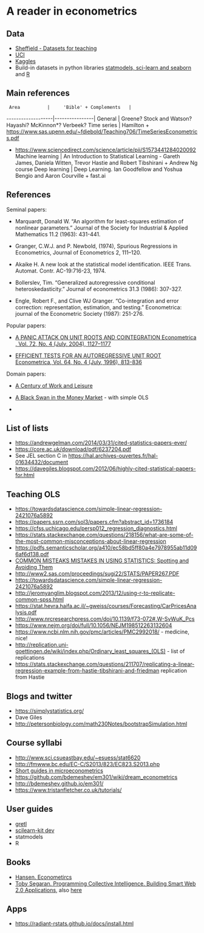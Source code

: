 A reader in econometrics
========================


Data
----
- [Sheffield - Datasets for teaching](https://www.sheffield.ac.uk/mash/data)
- [UCI](http://archive.ics.uci.edu/ml/datasets.html)
- [Kaggles](https://www.kaggle.com/datasets)
- Build-in datasets in python libraries [statmodels, sci-learn and seaborn](https://kolesnikov.ga/Datasets_in_Python/)
  and [R](https://stat.ethz.ch/R-manual/R-devel/library/datasets/html/00Index.html)

Main references
---------------

     Area          |     'Bible' + Complements   |    
-------------------|----------------|
General            |  Greene? Stock and Watson? Hayashi? McKinnon*? Verbeek?
Time series        |  Hamilton + https://www.sas.upenn.edu/~fdiebold/Teaching706/TimeSeriesEconometrics.pdf
+ https://www.sciencedirect.com/science/article/pii/S1573441284020092 
Machine learning   |  An Introduction to Statistical Learning - Gareth James, Daniela Witten, Trevor Hastie and Robert Tibshirani + Andrew Ng course
Deep learning      |  Deep Learning. Ian Goodfellow and Yoshua Bengio and Aaron Courville + fast.ai

References
----------

Seminal papers:

- Marquardt, Donald W. “An algorithm for least-squares estimation of nonlinear parameters.” Journal of the Society for Industrial & Applied Mathematics 11.2 (1963): 431-441.

- Granger, C.W.J. and P. Newbold, (1974), Spurious Regressions in Econometrics, Journal of Econometrics 2, 111–120.

- Akaike  H.  A  new  look  at  the  statistical  model  identification.  IEEE  Trans.  Automat.  Contr. AC-19:716-23,  1974.

- Bollerslev, Tim. “Generalized autoregressive conditional heteroskedasticity.” Journal of econometrics 31.3 (1986): 307-327.

- Engle, Robert F., and Clive WJ Granger. “Co-integration and error correction: representation, estimation, and testing.” Econometrica: journal of the Econometric Society (1987): 251-276.

Popular papers:

- [A PANIC ATTACK ON UNIT ROOTS AND COINTEGRATION Econometrica , Vol. 72, No. 4 (July, 2004), 1127–1177](http://www.columbia.edu/~jb3064/papers/2004_A_panic_attack_on_unit_roots_and_cointegration.pdf)


- [EFFICIENT TESTS FOR AN AUTOREGRESSIVE UNIT ROOT Econometrica, Vol. 64, No. 4 (July, 1996), 813-836](https://scholar.harvard.edu/files/stock/files/efficient_tests_for_an_autoregressive_unit_root.pdf)

Domain papers:

- [A Century of Work and Leisure](https://www.aeaweb.org/articles?id=10.1257/mac.1.2.189)

- [A Black Swan in the Money Market](https://www.nber.org/papers/w13943) - with simple OLS

- 

List of lists
-------------

- https://andrewgelman.com/2014/03/31/cited-statistics-papers-ever/ 
- https://core.ac.uk/download/pdf/6237204.pdf
- See JEL section C in https://hal.archives-ouvertes.fr/hal-01634432/document
- https://davegiles.blogspot.com/2012/06/highly-cited-statistical-papers-for.html


Teaching OLS
------------

- https://towardsdatascience.com/simple-linear-regression-2421076a5892
- https://papers.ssrn.com/sol3/papers.cfm?abstract_id=1736184
- https://cfss.uchicago.edu/persp012_regression_diagnostics.html
- https://stats.stackexchange.com/questions/218156/what-are-some-of-the-most-common-misconceptions-about-linear-regression
- https://pdfs.semanticscholar.org/a410/ec58bd5ff80a4e7978955ab11d096af6d138.pdf
- [COMMON MISTEAKS MISTAKES IN USING STATISTICS: Spotting and Avoiding Them](https://web.ma.utexas.edu/users/mks/statmistakes/StatisticsMistakes.html)
- http://www2.sas.com/proceedings/sugi22/STATS/PAPER267.PDF
- https://towardsdatascience.com/simple-linear-regression-2421076a5892
- http://jeromyanglim.blogspot.com/2013/12/using-r-to-replicate-common-spss.html
- https://stat.hevra.haifa.ac.il/~gweiss/courses/Forecasting/CarPricesAnalysis.pdf
- http://www.nrcresearchpress.com/doi/10.1139/f73-072#.W-SvWuK_Pcs
- https://www.nejm.org/doi/full/10.1056/NEJM198512263132604
- https://www.ncbi.nlm.nih.gov/pmc/articles/PMC2992018/ - medicine, nice!
- http://replication.uni-goettingen.de/wiki/index.php/Ordinary_least_squares_(OLS) - list of replications
- https://stats.stackexchange.com/questions/211707/replicating-a-linear-regression-example-from-hastie-tibshirani-and-friedman
 replication from Hastie

Blogs and twitter
-----------------
- https://simplystatistics.org/
- Dave Giles
- http://petersonbiology.com/math230Notes/bootstrapSimulation.html

Course syllabi
--------------
- http://www.sci.csueastbay.edu/~esuess/stat6620
- http://fmwww.bc.edu/EC-C/S2013/823/EC823.S2013.php
- [Short guides in microeconometrics](https://www.schmidheiny.name/teaching/shortguides.htm)
- https://github.com/bdemeshev/em301/wiki/dream_econometrics
- http://bdemeshev.github.io/em301/
- https://www.tristanfletcher.co.uk/tutorials/


User guides
-----------

- [gretl](http://gretl.sourceforge.net/gretl-help/gretl-guide.pdf)
- [scilearn-kit dev](http://www.math.unipd.it/~aiolli/corsi/1213/aa/user_guide-0.12-git.pdf)
- statmodels
- R

Books
-----

- [Hansen. Econometircs](https://www.ssc.wisc.edu/~bhansen/econometrics/Econometrics.pdf)
- [Toby Segaran. Programming Collective Intelligence. Building Smart Web 2.0 Applications](http://cds.cern.ch/record/1320136/files/9780596529321_TOC.pdf), also [here](http://axon.cs.byu.edu/~martinez/classes/778/Papers/GP.pdf)


Apps
----

- https://radiant-rstats.github.io/docs/install.html

